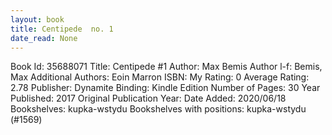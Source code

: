 ```yaml
---
layout: book
title: Centipede  no. 1
date_read: None
---
```


Book Id: 35688071
Title: Centipede #1
Author: Max Bemis
Author l-f: Bemis, Max
Additional Authors: Eoin Marron
ISBN: 
My Rating: 0
Average Rating: 2.78
Publisher: Dynamite
Binding: Kindle Edition
Number of Pages: 30
Year Published: 2017
Original Publication Year: 
Date Added: 2020/06/18
Bookshelves: kupka-wstydu
Bookshelves with positions: kupka-wstydu (#1569)

